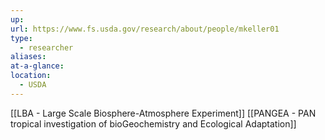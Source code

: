 ```yaml
---
up: 
url: https://www.fs.usda.gov/research/about/people/mkeller01
type:
  - researcher
aliases: 
at-a-glance: 
location:
  - USDA
---
```

[[LBA - Large Scale Biosphere-Atmosphere Experiment]]
[[PANGEA - PAN tropical investigation of bioGeochemistry and Ecological Adaptation]]